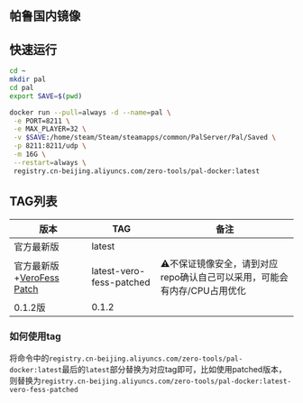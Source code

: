 帕鲁国内镜像
----

## 快速运行
```bash
cd ~
mkdir pal
cd pal
export SAVE=$(pwd)

docker run --pull=always -d --name=pal \
 -e PORT=8211 \
 -e MAX_PLAYER=32 \
 -v $SAVE:/home/steam/Steam/steamapps/common/PalServer/Pal/Saved \
 -p 8211:8211/udp \
 -m 16G \
 --restart=always \
 registry.cn-beijing.aliyuncs.com/zero-tools/pal-docker:latest
```
## TAG列表
| 版本 | TAG | 备注 | 
| - | - | - |
| 官方最新版 | latest | |
| 官方最新版+[VeroFess Patch](https://github.com/VeroFess/PalWorld-Server-Unoffical-Fix) | latest-vero-fess-patched | ⚠️不保证镜像安全，请到对应repo确认自己可以采用，可能会有内存/CPU占用优化 |
| 0.1.2版 | 0.1.2 | |

### 如何使用tag
将命令中的`registry.cn-beijing.aliyuncs.com/zero-tools/pal-docker:latest`最后的`latest`部分替换为对应tag即可，比如使用patched版本，则替换为`registry.cn-beijing.aliyuncs.com/zero-tools/pal-docker:latest-vero-fess-patched`